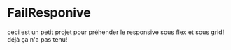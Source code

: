 # FailResponive
ceci est un petit projet pour préhender le responsive sous flex et sous grid! déjà ça n'a pas tenu!
